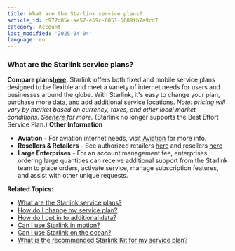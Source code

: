```yaml
---
title: What are the Starlink service plans?
article_id: c977d85e-ae57-e59c-6051-5689fb7a9cd7
category: Account
last_modified: '2025-04-04'
language: en
---
```


### What are the Starlink service plans?
**Compare plans[here](https://www.starlink.com/support/article/<https:/www.starlink.com/service-plans>).**
Starlink offers both fixed and mobile service plans designed to be flexible and meet a variety of internet needs for users and businesses around the globe. With Starlink, it's easy to change your plan, purchase more data, and add additional service locations.
_Note: pricing will vary by market based on currency, taxes, and other local market conditions. See[here](https://www.starlink.com/support/article/<https:/www.starlink.com/legal>) for more._
(Starlink no longer supports the Best Effort Service Plan.)
**Other Information**
  * **Aviation** - For aviation internet needs, visit [Aviation](https://www.starlink.com/support/article/<https:/www.starlink.com/aviation>) for more info.
  * **Resellers & Retailers** - See authorized retailers [here](https://www.starlink.com/support/article/<https:/support.starlink.com/?topic=8a90222d-7c32-edd7-51f6-f696ece07105>) and resellers [here](https://www.starlink.com/support/article/<https:/support.starlink.com/?topic=9b7746f8-e2ee-0fd4-7ffb-3bbe0ab35cbc>)
  * **Large Enterprises** - For an account management fee, enterprises ordering large quantities can receive additional support from the Starlink team to place orders, activate service, manage subscription features, and assist with other unique requests.


**Related Topics:**
  * [What are the Starlink service plans?](https://www.starlink.com/support/article/<https:/support.starlink.com/?topic=c977d85e-ae57-e59c-6051-5689fb7a9cd7>)
  * [How do I change my service plan?](https://www.starlink.com/support/article/<https:/support.starlink.com/?topic=903869c7-4eff-bf52-76c8-2af222799734>)
  * [How do I opt in to additional data?](https://www.starlink.com/support/article/<https:/support.starlink.com/?topic=34838c87-71b4-3f88-6914-651c8ee9717c>)
  * [Can I use Starlink in motion?](https://www.starlink.com/support/article/<https:/support.starlink.com/?topic=50e933eb-54f5-1a77-cc85-c6c8325564cf>)
  * [Can I use Starlink on the ocean?](https://www.starlink.com/support/article/<https:/support.starlink.com/?topic=952e770f-570e-d984-5014-35ae2add51c7>)
  * [What is the recommended Starlink Kit for my service plan?](https://www.starlink.com/support/article/<https:/support.starlink.com/?topic=a21b626a-31bd-0573-403d-b2891803df6c>)